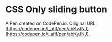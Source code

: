 # CSS Only sliding button

A Pen created on CodePen.io. Original URL: [https://codepen.io/t_afif/pen/abKyJNJ](https://codepen.io/t_afif/pen/abKyJNJ).

